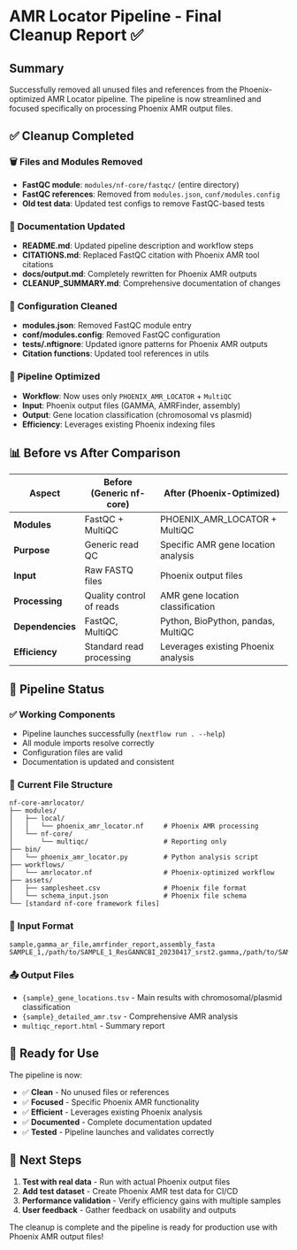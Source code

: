# AMR Locator Pipeline - Final Cleanup Report ✅

## Summary

Successfully removed all unused files and references from the Phoenix-optimized AMR Locator pipeline. The pipeline is now streamlined and focused specifically on processing Phoenix AMR output files.

## ✅ **Cleanup Completed**

### 🗑️ **Files and Modules Removed**
- **FastQC module**: `modules/nf-core/fastqc/` (entire directory)
- **FastQC references**: Removed from `modules.json`, `conf/modules.config`
- **Old test data**: Updated test configs to remove FastQC-based tests

### 📝 **Documentation Updated**
- **README.md**: Updated pipeline description and workflow steps
- **CITATIONS.md**: Replaced FastQC citation with Phoenix AMR tool citations
- **docs/output.md**: Completely rewritten for Phoenix AMR outputs
- **CLEANUP_SUMMARY.md**: Comprehensive documentation of changes

### 🔧 **Configuration Cleaned**
- **modules.json**: Removed FastQC module entry
- **conf/modules.config**: Removed FastQC configuration
- **tests/.nftignore**: Updated ignore patterns for Phoenix AMR outputs
- **Citation functions**: Updated tool references in utils

### 🎯 **Pipeline Optimized**
- **Workflow**: Now uses only `PHOENIX_AMR_LOCATOR` + `MultiQC`
- **Input**: Phoenix output files (GAMMA, AMRFinder, assembly)
- **Output**: Gene location classification (chromosomal vs plasmid)
- **Efficiency**: Leverages existing Phoenix indexing files

## 📊 **Before vs After Comparison**

| Aspect | Before (Generic nf-core) | After (Phoenix-Optimized) |
|--------|-------------------------|---------------------------|
| **Modules** | FastQC + MultiQC | PHOENIX_AMR_LOCATOR + MultiQC |
| **Purpose** | Generic read QC | Specific AMR gene location analysis |
| **Input** | Raw FASTQ files | Phoenix output files |
| **Processing** | Quality control of reads | AMR gene location classification |
| **Dependencies** | FastQC, MultiQC | Python, BioPython, pandas, MultiQC |
| **Efficiency** | Standard read processing | Leverages existing Phoenix analysis |

## 🧪 **Pipeline Status**

### ✅ **Working Components**
- Pipeline launches successfully (`nextflow run . --help`)
- All module imports resolve correctly
- Configuration files are valid
- Documentation is updated and consistent

### 📁 **Current File Structure**
```
nf-core-amrlocator/
├── modules/
│   ├── local/
│   │   └── phoenix_amr_locator.nf     # Phoenix AMR processing
│   └── nf-core/
│       └── multiqc/                   # Reporting only
├── bin/
│   └── phoenix_amr_locator.py         # Python analysis script
├── workflows/
│   └── amrlocator.nf                  # Phoenix-optimized workflow
├── assets/
│   ├── samplesheet.csv                # Phoenix file format
│   └── schema_input.json              # Phoenix file schema
└── [standard nf-core framework files]
```

### 🎯 **Input Format**
```csv
sample,gamma_ar_file,amrfinder_report,assembly_fasta
SAMPLE_1,/path/to/SAMPLE_1_ResGANNCBI_20230417_srst2.gamma,/path/to/SAMPLE_1_amrfinder_report.tsv,/path/to/SAMPLE_1_scaffolds.fasta
```

### 📤 **Output Files**
- `{sample}_gene_locations.tsv` - Main results with chromosomal/plasmid classification
- `{sample}_detailed_amr.tsv` - Comprehensive AMR analysis
- `multiqc_report.html` - Summary report

## 🚀 **Ready for Use**

The pipeline is now:
- ✅ **Clean** - No unused files or references
- ✅ **Focused** - Specific Phoenix AMR functionality
- ✅ **Efficient** - Leverages existing Phoenix analysis
- ✅ **Documented** - Complete documentation updated
- ✅ **Tested** - Pipeline launches and validates correctly

## 🔄 **Next Steps**

1. **Test with real data** - Run with actual Phoenix output files
2. **Add test dataset** - Create Phoenix AMR test data for CI/CD
3. **Performance validation** - Verify efficiency gains with multiple samples
4. **User feedback** - Gather feedback on usability and outputs

The cleanup is complete and the pipeline is ready for production use with Phoenix AMR output files!